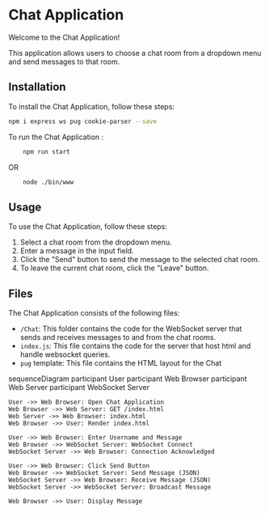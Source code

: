 # Chat Application

Welcome to the Chat Application!

This application allows users to choose a chat room from a dropdown menu and send messages to that room.

## Installation

To install the Chat Application, follow these steps:
```bash
npm i express ws pug cookie-parser --save
```
To run the Chat Application :
```bash
    npm run start
```
OR
```bash
    node ./bin/www
```
## Usage

To use the Chat Application, follow these steps:

1. Select a chat room from the dropdown menu.
2. Enter a message in the input field.
3. Click the "Send" button to send the message to the selected chat room.
4. To leave the current chat room, click the "Leave" button.

## Files

The Chat Application consists of the following files:

- `/Chat`: This folder contains the code for the WebSocket server that sends and receives messages to and from the chat rooms.
- `index.js`: This file contains the code for the server that host html and handle websocket queries.
- `pug` template: This file contains the HTML layout for the Chat 

sequenceDiagram
    participant User
    participant Web Browser
    participant Web Server
    participant WebSocket Server

    User ->> Web Browser: Open Chat Application
    Web Browser ->> Web Server: GET /index.html
    Web Server ->> Web Browser: index.html
    Web Browser ->> User: Render index.html

    User ->> Web Browser: Enter Username and Message
    Web Browser ->> WebSocket Server: WebSocket Connect
    WebSocket Server ->> Web Browser: Connection Acknowledged

    User ->> Web Browser: Click Send Button
    Web Browser ->> WebSocket Server: Send Message (JSON)
    WebSocket Server ->> Web Browser: Receive Message (JSON)
    WebSocket Server ->> WebSocket Server: Broadcast Message

    Web Browser ->> User: Display Message

